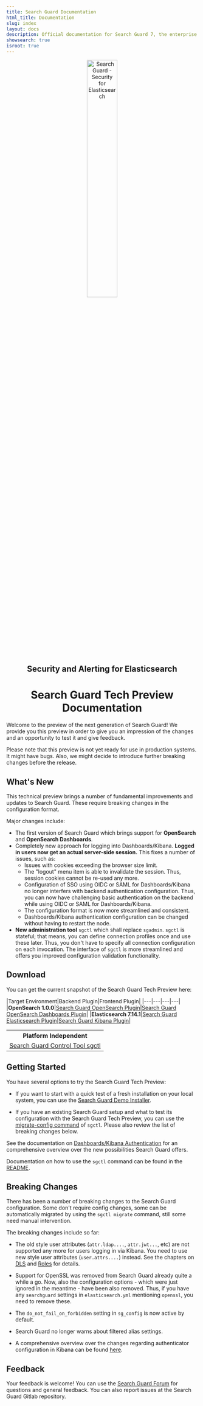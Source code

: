 ```yaml
---
title: Search Guard Documentation
html_title: Documentation
slug: index
layout: docs
description: Official documentation for Search Guard 7, the enterprise security and alerting suite for Elasticsearch.
showsearch: true
isroot: true
---
```

<!---
Copryight 2020 floragunn GmbH
-->


<p align="center">
<img src="img/logos/search-guard-frontmatter.png" alt="Search Guard - Security for Elasticsearch" style="width: 40%" />
</p>

<h2 align="center">Security and Alerting for Elasticsearch</h2>

<h1 align="center">Search Guard Tech Preview Documentation</h1>

Welcome to the preview of the next generation of Search Guard! We provide you this preview in order to give you an impression of the changes and an opportunity to test it and give feedback.

Please note that this preview is not yet ready for use in production systems. It might have bugs. Also, we might decide to introduce further breaking changes before the release.

## What's New

This technical preview brings a number of fundamental improvements and updates to Search Guard. These require breaking changes in the configuration format.

Major changes include:

- The first version of Search Guard which brings support for **OpenSearch** and **OpenSearch Dashboards**.
- Completely new approach for logging into Dashboards/Kibana. **Logged in users now get an actual server-side session.** This fixes a number of issues, such as:
  - Issues with cookies exceeding the browser size limit.
  - The "logout" menu item is able to invalidate the session. Thus, session cookies cannot be re-used any more.
  - Configuration of SSO using OIDC or SAML for Dashboards/Kibana no longer interfers with backend authentication configuration. Thus, you can now have challenging basic authentication on the backend while using OIDC or SAML for Dashboards/Kibana.
  - The configuration format is now more streamlined and consistent.  
  - Dashboards/Kibana authentication configuration can be changed without having to restart the node.
- **New administration tool** `sgctl` which shall replace `sgadmin`.  `sgctl` is stateful; that means, you can define connection profiles once and use these later. Thus, you don't have to specify all connection configuration on each invocation. The interface of `sgctl` is more streamlined and offers you improved configuration validation functionality.



## Download

You can get the current snapshot of the Search Guard Tech Preview here:

|Target Environment|Backend Plugin|Frontend Plugin|
|---|---|---|---|
|**OpenSearch 1.0.0**|[Search Guard OpenSearch Plugin](https://maven.search-guard.com/search-guard-suite-alpha/com/floragunn/search-guard-opensearch-plugin/tp1-os-1.0.0/search-guard-opensearch-plugin-tp1-os-1.0.0.zip)|[Search Guard OpenSearch Dashboards Plugin](https://maven.search-guard.com/search-guard-suite-alpha/com/floragunn/search-guard-opensearch-dashboards-plugin/tp1-os-1.0.0/search-guard-opensearch-dashboards-plugin-tp1-os-1.0.0.zip)|
|**Elasticsearch 7.14.1**|[Search Guard Elasticsearch Plugin](https://maven.search-guard.com/search-guard-suite-alpha/com/floragunn/search-guard-elasticsearch-plugin/tp1-es-7.14.1/search-guard-elasticsearch-plugin-tp1-es-7.14.1.zip)|[Search Guard Kibana Plugin](https://maven.search-guard.com/search-guard-suite-alpha/com/floragunn/search-guard-kibana-plugin/tp1-es-7.14.1/search-guard-kibana-plugin-tp1-es-7.14.1.zip)|

<table>
<tr><th colspan=2 style="text-align:center; font-weight:bold">Platform Independent</th></tr>
<tr><td colspan=2 style="text-align:center"><a href="https://maven.search-guard.com/search-guard-suite-release/com/floragunn/sgctl/0.1.0/">Search Guard Control Tool sgctl</a></td></tr>
</table>


## Getting Started

You have several options to try the Search Guard Tech Preview:

- If you want to start with a quick test of a fresh installation on your local system, you can use the [Search Guard Demo Installer](demo-installer).

- If you have an existing Search Guard setup and what to test its configuration with the Search Guard Tech Preview, you can use the [migrate-config command](kibana-authentication-migration-quick) of `sgctl`. Please also review the list of breaking changes below.

See the documentation on [Dashboards/Kibana Authentication](kibana-authentication-types) for an comprehensive overview over the new possibilities Search Guard offers.

Documentation on how to use the `sgctl` command can be found in the [README](https://git.floragunn.com/search-guard/sgctl/-/blob/main/README.md).

## Breaking Changes

There has been a number of breaking changes to the Search Guard configuration. Some don't require config changes, some can be automatically migrated by using the `sgctl migrate` command, still some need manual intervention.

The breaking changes include so far:

- The old style user attributes (`attr.ldap....`, `attr.jwt...`, etc) are not supported any more for users logging in via Kibana. You need to use new style user attributes (`user.attrs....`)  instead. See the chapters on [DLS](document-level-security) and [Roles](roles-permissions) for details.

- Support for OpenSSL was removed from Search Guard already quite a while a go. Now, also the configuration options - which were just ignored in the meantime - have been also removed. Thus, if you have any `searchguard` settings in `elasticsearch.yml` mentioning `openssl`, you need to remove these.

- The `do_not_fail_on_forbidden` setting in `sg_config` is now active by default.

- Search Guard no longer warns about filtered alias settings.

- A comprehensive overview over the changes regarding authenticator configuration in Kibana can be found [here](kibana-authentication-migration-feature-map).

## Feedback

Your feedback is welcome! You can use the [Search Guard Forum](https://forum.search-guard.com/) for questions and general feedback. You can also report issues at the Search Guard Gitlab repository.

 



